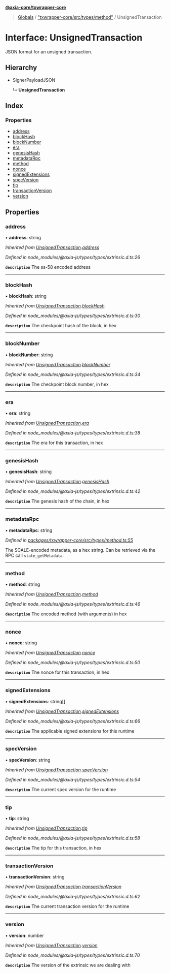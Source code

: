 **[@axia-core/txwrapper-core](../README.md)**

> [Globals](../globals.md) / ["txwrapper-core/src/types/method"](../modules/_txwrapper_core_src_types_method_.md) / UnsignedTransaction

# Interface: UnsignedTransaction

JSON format for an unsigned transaction.

## Hierarchy

* SignerPayloadJSON

  ↳ **UnsignedTransaction**

## Index

### Properties

* [address](_txwrapper_core_src_types_method_.unsignedtransaction.md#address)
* [blockHash](_txwrapper_core_src_types_method_.unsignedtransaction.md#blockhash)
* [blockNumber](_txwrapper_core_src_types_method_.unsignedtransaction.md#blocknumber)
* [era](_txwrapper_core_src_types_method_.unsignedtransaction.md#era)
* [genesisHash](_txwrapper_core_src_types_method_.unsignedtransaction.md#genesishash)
* [metadataRpc](_txwrapper_core_src_types_method_.unsignedtransaction.md#metadatarpc)
* [method](_txwrapper_core_src_types_method_.unsignedtransaction.md#method)
* [nonce](_txwrapper_core_src_types_method_.unsignedtransaction.md#nonce)
* [signedExtensions](_txwrapper_core_src_types_method_.unsignedtransaction.md#signedextensions)
* [specVersion](_txwrapper_core_src_types_method_.unsignedtransaction.md#specversion)
* [tip](_txwrapper_core_src_types_method_.unsignedtransaction.md#tip)
* [transactionVersion](_txwrapper_core_src_types_method_.unsignedtransaction.md#transactionversion)
* [version](_txwrapper_core_src_types_method_.unsignedtransaction.md#version)

## Properties

### address

•  **address**: string

*Inherited from [UnsignedTransaction](_txwrapper_core_src_types_method_.unsignedtransaction.md).[address](_txwrapper_core_src_types_method_.unsignedtransaction.md#address)*

*Defined in node_modules/@axia-js/types/types/extrinsic.d.ts:26*

**`description`** The ss-58 encoded address

___

### blockHash

•  **blockHash**: string

*Inherited from [UnsignedTransaction](_txwrapper_core_src_types_method_.unsignedtransaction.md).[blockHash](_txwrapper_core_src_types_method_.unsignedtransaction.md#blockhash)*

*Defined in node_modules/@axia-js/types/types/extrinsic.d.ts:30*

**`description`** The checkpoint hash of the block, in hex

___

### blockNumber

•  **blockNumber**: string

*Inherited from [UnsignedTransaction](_txwrapper_core_src_types_method_.unsignedtransaction.md).[blockNumber](_txwrapper_core_src_types_method_.unsignedtransaction.md#blocknumber)*

*Defined in node_modules/@axia-js/types/types/extrinsic.d.ts:34*

**`description`** The checkpoint block number, in hex

___

### era

•  **era**: string

*Inherited from [UnsignedTransaction](_txwrapper_core_src_types_method_.unsignedtransaction.md).[era](_txwrapper_core_src_types_method_.unsignedtransaction.md#era)*

*Defined in node_modules/@axia-js/types/types/extrinsic.d.ts:38*

**`description`** The era for this transaction, in hex

___

### genesisHash

•  **genesisHash**: string

*Inherited from [UnsignedTransaction](_txwrapper_core_src_types_method_.unsignedtransaction.md).[genesisHash](_txwrapper_core_src_types_method_.unsignedtransaction.md#genesishash)*

*Defined in node_modules/@axia-js/types/types/extrinsic.d.ts:42*

**`description`** The genesis hash of the chain, in hex

___

### metadataRpc

•  **metadataRpc**: string

*Defined in [packages/txwrapper-core/src/types/method.ts:55](https://github.com/axia-core/txwrapper-core/blob/731a943/packages/txwrapper-core/src/types/method.ts#L55)*

The SCALE-encoded metadata, as a hex string. Can be retrieved via the RPC
call `state_getMetadata`.

___

### method

•  **method**: string

*Inherited from [UnsignedTransaction](_txwrapper_core_src_types_method_.unsignedtransaction.md).[method](_txwrapper_core_src_types_method_.unsignedtransaction.md#method)*

*Defined in node_modules/@axia-js/types/types/extrinsic.d.ts:46*

**`description`** The encoded method (with arguments) in hex

___

### nonce

•  **nonce**: string

*Inherited from [UnsignedTransaction](_txwrapper_core_src_types_method_.unsignedtransaction.md).[nonce](_txwrapper_core_src_types_method_.unsignedtransaction.md#nonce)*

*Defined in node_modules/@axia-js/types/types/extrinsic.d.ts:50*

**`description`** The nonce for this transaction, in hex

___

### signedExtensions

•  **signedExtensions**: string[]

*Inherited from [UnsignedTransaction](_txwrapper_core_src_types_method_.unsignedtransaction.md).[signedExtensions](_txwrapper_core_src_types_method_.unsignedtransaction.md#signedextensions)*

*Defined in node_modules/@axia-js/types/types/extrinsic.d.ts:66*

**`description`** The applicable signed extensions for this runtime

___

### specVersion

•  **specVersion**: string

*Inherited from [UnsignedTransaction](_txwrapper_core_src_types_method_.unsignedtransaction.md).[specVersion](_txwrapper_core_src_types_method_.unsignedtransaction.md#specversion)*

*Defined in node_modules/@axia-js/types/types/extrinsic.d.ts:54*

**`description`** The current spec version for the runtime

___

### tip

•  **tip**: string

*Inherited from [UnsignedTransaction](_txwrapper_core_src_types_method_.unsignedtransaction.md).[tip](_txwrapper_core_src_types_method_.unsignedtransaction.md#tip)*

*Defined in node_modules/@axia-js/types/types/extrinsic.d.ts:58*

**`description`** The tip for this transaction, in hex

___

### transactionVersion

•  **transactionVersion**: string

*Inherited from [UnsignedTransaction](_txwrapper_core_src_types_method_.unsignedtransaction.md).[transactionVersion](_txwrapper_core_src_types_method_.unsignedtransaction.md#transactionversion)*

*Defined in node_modules/@axia-js/types/types/extrinsic.d.ts:62*

**`description`** The current transaction version for the runtime

___

### version

•  **version**: number

*Inherited from [UnsignedTransaction](_txwrapper_core_src_types_method_.unsignedtransaction.md).[version](_txwrapper_core_src_types_method_.unsignedtransaction.md#version)*

*Defined in node_modules/@axia-js/types/types/extrinsic.d.ts:70*

**`description`** The version of the extrinsic we are dealing with
